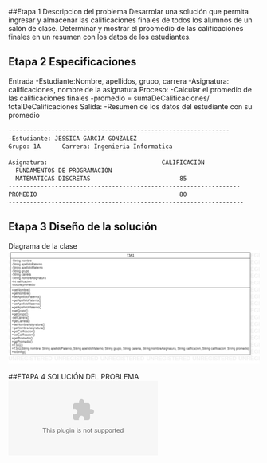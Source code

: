 ##Etapa 1 Descripcion del problema
Desarrolar una solución que permita ingresar y almacenar las calificaciones finales de todos los alumnos de un salón de clase. 
Determinar y mostrar el proomedio de las calificaciones finales en un resumen con los datos de los estudiantes.


## Etapa 2 Especificaciones 
Entrada
  -Estudiante:Nombre, apellidos, grupo, carrera 
  -Asignatura: calificaciones, nombre de la asignatura 
Proceso:
  -Calcular el promedio de las calificaciones finales 
  -promedio = sumaDeCalificaciones/ totalDeCalificaciones
Salida:
  -Resumen de los datos del estudiante con su promedio 
  ~~~
  --------------------------------------------------------------
  -Estudiante: JESSICA GARCIA GONZALEZ 
  Grupo: 1A      Carrera: Ingenieria Informatica 
  
  Asignatura:                                CALIFICACIÓN 
    FUNDAMENTOS DE PROGRAMACIÓN                  
    MATEMATICAS DISCRETAS                         85
  -----------------------------------------------------------------
  PROMEDIO                                        80
  ------------------------------------------------------------------
  
  ~~~
## Etapa 3 Diseño de la solución
Diagrama de la clase 
![](https://github.com/garciaamonet/Clases/blob/main/T3A1.png)

##ETAPA 4 SOLUCIÓN DEL PROBLEMA
![](T3A1.zip)
